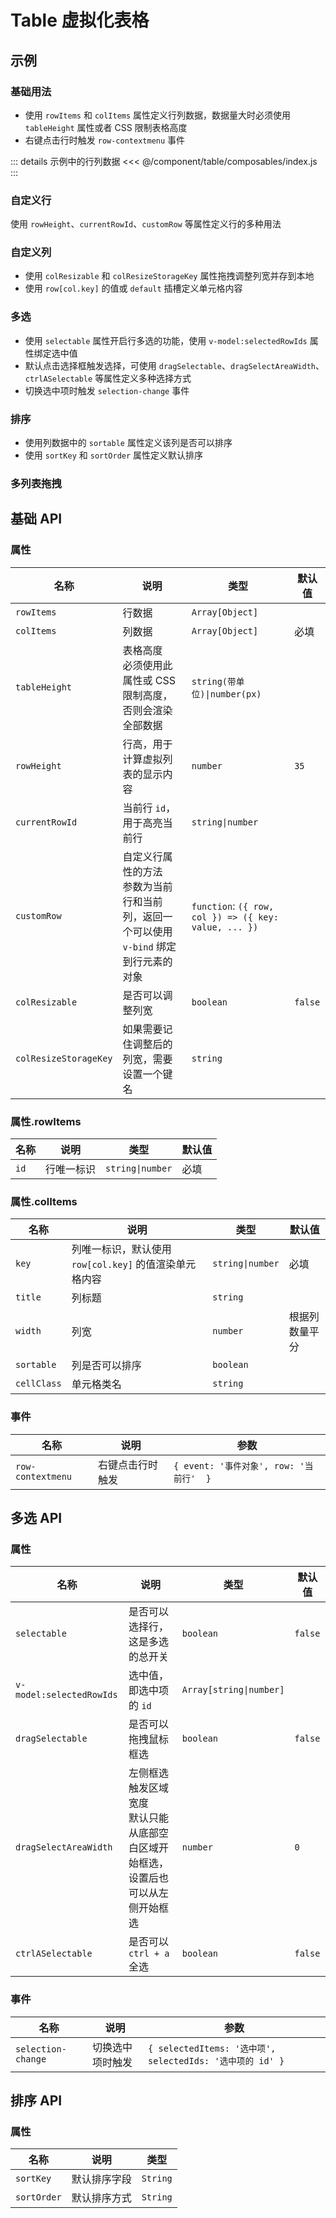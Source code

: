 # Table 虚拟化表格

## 示例

### 基础用法

- 使用 `rowItems` 和 `colItems` 属性定义行列数据，数据量大时必须使用 `tableHeight` 属性或者 CSS 限制表格高度
- 右键点击行时触发 `row-contextmenu` 事件

::: details 示例中的行列数据
<<< @/component/table/composables/index.js
:::

<preview path="./demos/basic.vue"></preview>

### 自定义行

使用 `rowHeight`、`currentRowId`、`customRow` 等属性定义行的多种用法

<preview path="./demos/rows.vue"></preview>

### 自定义列

- 使用 `colResizable` 和 `colResizeStorageKey` 属性拖拽调整列宽并存到本地
- 使用 `row[col.key]` 的值或 `default` 插槽定义单元格内容

<preview path="./demos/cols.vue"></preview>

<!-- 数据状态 -->
<!--@include: ./parts/data-state-guild.md-->

<preview path="./demos/data-state.vue"></preview>

### 多选

- 使用 `selectable` 属性开启行多选的功能，使用 `v-model:selectedRowIds` 属性绑定选中值
- 默认点击选择框触发选择，可使用 `dragSelectable`、`dragSelectAreaWidth`、`ctrlASelectable` 等属性定义多种选择方式
- 切换选中项时触发 `selection-change` 事件

<preview path="./demos/selection.vue"></preview>

### 排序

- 使用列数据中的 `sortable` 属性定义该列是否可以排序
- 使用 `sortKey` 和 `sortOrder` 属性定义默认排序

<preview path="./demos/sort.vue"></preview>

<!-- 拖拽排序 -->
<!--@include: ./parts/drag-sort-guild.md-->

<preview path="./demos/drag-sort.vue"></preview>

### 多列表拖拽

<preview path="./demos/drag-sort-multi.vue"></preview>

## 基础 API

### 属性

| 名称                  | 说明                                                                                       | 类型                                                  | 默认值  |
| --------------------- | ------------------------------------------------------------------------------------------ | ----------------------------------------------------- | ------- |
| `rowItems`            | 行数据                                                                                     | `Array[Object]`                                       |         |
| `colItems`            | 列数据                                                                                     | `Array[Object]`                                       | 必填    |
| `tableHeight`         | 表格高度 <br> 必须使用此属性或 CSS 限制高度，否则会渲染全部数据                            | `string(带单位)\|number(px)`                          |         |
| `rowHeight`           | 行高，用于计算虚拟列表的显示内容                                                           | `number`                                              | `35`    |
| `currentRowId`        | 当前行 `id`，用于高亮当前行                                                                | `string\|number`                                      |         |
| `customRow`           | 自定义行属性的方法 <br> 参数为当前行和当前列，返回一个可以使用 `v-bind` 绑定到行元素的对象 | `function`: `({ row, col }) => ({ key: value, ... })` |         |
| `colResizable`        | 是否可以调整列宽                                                                           | `boolean`                                             | `false` |
| `colResizeStorageKey` | 如果需要记住调整后的列宽，需要设置一个键名                                                 | `string`                                              |         |

### 属性.rowItems

| 名称 | 说明       | 类型             | 默认值 |
| ---- | ---------- | ---------------- | ------ |
| `id` | 行唯一标识 | `string\|number` | 必填   |

### 属性.colItems

| 名称        | 说明                                                   | 类型             | 默认值         |
| ----------- | ------------------------------------------------------ | ---------------- | -------------- |
| `key`       | 列唯一标识，默认使用 `row[col.key]` 的值渲染单元格内容 | `string\|number` | 必填           |
| `title`     | 列标题                                                 | `string`         |                |
| `width`     | 列宽                                                   | `number`         | 根据列数量平分 |
| `sortable`  | 列是否可以排序                                         | `boolean`        |                |
| `cellClass` | 单元格类名                                             | `string`         |                |

### 事件

| 名称              | 说明             | 参数                                    |
| ----------------- | ---------------- | --------------------------------------- |
| `row-contextmenu` | 右键点击行时触发 | `{ event: '事件对象', row: '当前行'  }` |

<!-- 数据状态 -->
<!--@include: ./parts/data-state-api.md-->

## 多选 API

### 属性

| 名称                     | 说明                                                                                 | 类型                    | 默认值  |
| ------------------------ | ------------------------------------------------------------------------------------ | ----------------------- | ------- |
| `selectable`             | 是否可以选择行，这是多选的总开关                                                     | `boolean`               | `false` |
| `v-model:selectedRowIds` | 选中值，即选中项的 `id`                                                              | `Array[string\|number]` |         |
| `dragSelectable`         | 是否可以拖拽鼠标框选                                                                 | `boolean`               | `false` |
| `dragSelectAreaWidth`    | 左侧框选触发区域宽度 <br> 默认只能从底部空白区域开始框选，设置后也可以从左侧开始框选 | `number`                | `0`     |
| `ctrlASelectable`        | 是否可以 `ctrl + a` 全选                                                             | `boolean`               | `false` |

### 事件

| 名称               | 说明             | 参数                                                      |
| ------------------ | ---------------- | --------------------------------------------------------- |
| `selection-change` | 切换选中项时触发 | `{ selectedItems: '选中项', selectedIds: '选中项的 id' }` |

## 排序 API

### 属性

| 名称        | 说明         | 类型     |
| ----------- | ------------ | -------- |
| `sortKey`   | 默认排序字段 | `String` |
| `sortOrder` | 默认排序方式 | `String` |

<!-- 拖拽排序 -->
<!--@include: ./parts/drag-sort-api.md-->
